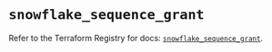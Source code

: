 # `snowflake_sequence_grant`

Refer to the Terraform Registry for docs: [`snowflake_sequence_grant`](https://registry.terraform.io/providers/snowflake-labs/snowflake/0.92.0/docs/resources/sequence_grant).
